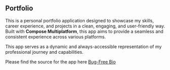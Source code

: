 ## Portfolio

This is a personal portfolio application designed to showcase my skills, career experience, and projects in a clean, engaging, and user-friendly way. Built with **Compose Multiplatform**, this app aims to provide a seamless and consistent experience across various platforms.

This app serves as a dynamic and always-accessible representation of my professional journey and capabilities.

Please find the source for the app here [Bug-Free Bio](https://github.com/patelayush/Bug-Free-Bio)
